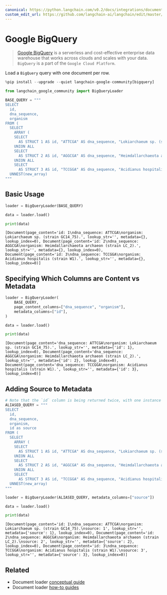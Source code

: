 ```yaml
---
canonical: https://python.langchain.com/v0.2/docs/integrations/document_loaders/google_bigquery/
custom_edit_url: https://github.com/langchain-ai/langchain/edit/master/docs/docs/integrations/document_loaders/google_bigquery.ipynb
---
```


# Google BigQuery

>[Google BigQuery](https://cloud.google.com/bigquery) is a serverless and cost-effective enterprise data warehouse that works across clouds and scales with your data.
`BigQuery` is a part of the `Google Cloud Platform`.

Load a `BigQuery` query with one document per row.


```python
%pip install --upgrade --quiet langchain-google-community[bigquery]
```


```python
from langchain_google_community import BigQueryLoader
```


```python
BASE_QUERY = """
SELECT
  id,
  dna_sequence,
  organism
FROM (
  SELECT
    ARRAY (
    SELECT
      AS STRUCT 1 AS id, "ATTCGA" AS dna_sequence, "Lokiarchaeum sp. (strain GC14_75)." AS organism
    UNION ALL
    SELECT
      AS STRUCT 2 AS id, "AGGCGA" AS dna_sequence, "Heimdallarchaeota archaeon (strain LC_2)." AS organism
    UNION ALL
    SELECT
      AS STRUCT 3 AS id, "TCCGGA" AS dna_sequence, "Acidianus hospitalis (strain W1)." AS organism) AS new_array),
  UNNEST(new_array)
"""
```

## Basic Usage


```python
loader = BigQueryLoader(BASE_QUERY)

data = loader.load()
```


```python
print(data)
```
```output
[Document(page_content='id: 1\ndna_sequence: ATTCGA\norganism: Lokiarchaeum sp. (strain GC14_75).', lookup_str='', metadata={}, lookup_index=0), Document(page_content='id: 2\ndna_sequence: AGGCGA\norganism: Heimdallarchaeota archaeon (strain LC_2).', lookup_str='', metadata={}, lookup_index=0), Document(page_content='id: 3\ndna_sequence: TCCGGA\norganism: Acidianus hospitalis (strain W1).', lookup_str='', metadata={}, lookup_index=0)]
```
## Specifying Which Columns are Content vs Metadata


```python
loader = BigQueryLoader(
    BASE_QUERY,
    page_content_columns=["dna_sequence", "organism"],
    metadata_columns=["id"],
)

data = loader.load()
```


```python
print(data)
```
```output
[Document(page_content='dna_sequence: ATTCGA\norganism: Lokiarchaeum sp. (strain GC14_75).', lookup_str='', metadata={'id': 1}, lookup_index=0), Document(page_content='dna_sequence: AGGCGA\norganism: Heimdallarchaeota archaeon (strain LC_2).', lookup_str='', metadata={'id': 2}, lookup_index=0), Document(page_content='dna_sequence: TCCGGA\norganism: Acidianus hospitalis (strain W1).', lookup_str='', metadata={'id': 3}, lookup_index=0)]
```
## Adding Source to Metadata


```python
# Note that the `id` column is being returned twice, with one instance aliased as `source`
ALIASED_QUERY = """
SELECT
  id,
  dna_sequence,
  organism,
  id as source
FROM (
  SELECT
    ARRAY (
    SELECT
      AS STRUCT 1 AS id, "ATTCGA" AS dna_sequence, "Lokiarchaeum sp. (strain GC14_75)." AS organism
    UNION ALL
    SELECT
      AS STRUCT 2 AS id, "AGGCGA" AS dna_sequence, "Heimdallarchaeota archaeon (strain LC_2)." AS organism
    UNION ALL
    SELECT
      AS STRUCT 3 AS id, "TCCGGA" AS dna_sequence, "Acidianus hospitalis (strain W1)." AS organism) AS new_array),
  UNNEST(new_array)
"""
```


```python
loader = BigQueryLoader(ALIASED_QUERY, metadata_columns=["source"])

data = loader.load()
```


```python
print(data)
```
```output
[Document(page_content='id: 1\ndna_sequence: ATTCGA\norganism: Lokiarchaeum sp. (strain GC14_75).\nsource: 1', lookup_str='', metadata={'source': 1}, lookup_index=0), Document(page_content='id: 2\ndna_sequence: AGGCGA\norganism: Heimdallarchaeota archaeon (strain LC_2).\nsource: 2', lookup_str='', metadata={'source': 2}, lookup_index=0), Document(page_content='id: 3\ndna_sequence: TCCGGA\norganism: Acidianus hospitalis (strain W1).\nsource: 3', lookup_str='', metadata={'source': 3}, lookup_index=0)]
```

## Related

- Document loader [conceptual guide](/docs/concepts/#document-loaders)
- Document loader [how-to guides](/docs/how_to/#document-loaders)